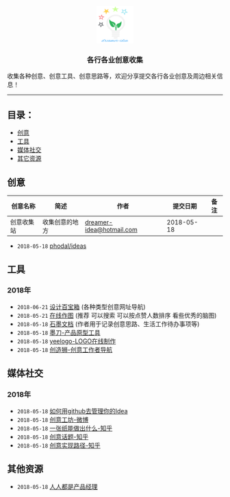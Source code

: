 <p align="center">
  <img src="https://github.com/dreamer-idea/idea/blob/master/assets/dreamer-idea.png?raw=true" width="86" height="86" />
  <h3 align="center">各行各业创意收集</h3>
</p>

收集各种创意、创意工具、创意思路等，欢迎分享提交各行各业创意及周边相关信息！

----

## <a name="toc"></a>目录：

- [创意](#idea)
- [工具](#tools)
- [媒体社交](#medias)
- [其它资源](#others)

## <a name="idea"></a>创意

|创意名称       |简述         |作者         |提交日期       |备注     |
|----          |----        |----         |----         |----     |
|创意收集站      |收集创意的地方    |dreamer-idea@hotmail.com   |2018-05-18     |       |

- `2018-05-18` [phodal/ideas](https://github.com/phodal/ideas)

## <a name="tools"></a>工具

### 2018年

- `2018-06-21` [设计百宝箱](https://uirush.com/) (各种类型创意网址导航)
- `2018-05-21` [在线作图](https://processon.com/) (推荐 可以搜索 可以按点赞人数排序 看些优秀的脑图)
- `2018-05-18` [石墨文档](https://shimo.im/) (作者用于记录创意思路、生活工作待办事项等)
- `2018-05-18` [墨刀-产品原型工具](https://modao.cc/)
- `2018-05-18` [yeelogo-LOGO在线制作](http://yeelogo.com)
- `2018-05-18` [创造狮-创意工作者导航](http://chuangzaoshi.com/)

## <a name="medias"></a>媒体社交

### 2018年

- `2018-05-18` [如何用github去管理你的Idea](https://juejin.im/entry/567b362400b042c091f1aaca)
- `2018-05-18` [创意工坊-微博](https://weibo.com/gongfang?is_all=1)
- `2018-05-18` [一张纸能做出什么-知乎](https://www.zhihu.com/question/35104273/answer/391483034)
- `2018-05-18` [创意话题-知乎](https://www.zhihu.com/topic/19556774/hot)
- `2018-05-18` [创意实现路径-知乎](https://zhuanlan.zhihu.com/p/21719921)

## <a name="others"></a>其他资源

- `2018-05-18` [人人都是产品经理](http://www.woshipm.com/)




